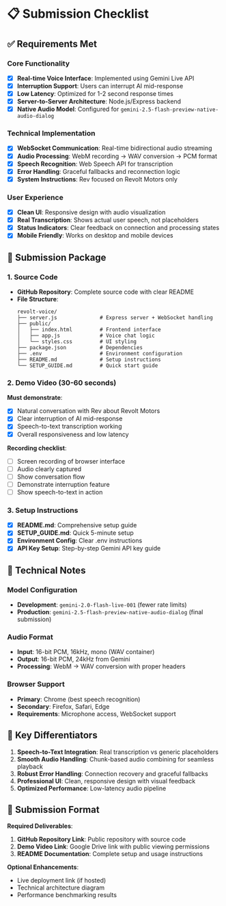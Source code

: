 # 📋 Submission Checklist

## ✅ Requirements Met

### Core Functionality
- [x] **Real-time Voice Interface**: Implemented using Gemini Live API
- [x] **Interruption Support**: Users can interrupt AI mid-response
- [x] **Low Latency**: Optimized for 1-2 second response times
- [x] **Server-to-Server Architecture**: Node.js/Express backend
- [x] **Native Audio Model**: Configured for `gemini-2.5-flash-preview-native-audio-dialog`

### Technical Implementation
- [x] **WebSocket Communication**: Real-time bidirectional audio streaming
- [x] **Audio Processing**: WebM recording → WAV conversion → PCM format
- [x] **Speech Recognition**: Web Speech API for transcription
- [x] **Error Handling**: Graceful fallbacks and reconnection logic
- [x] **System Instructions**: Rev focused on Revolt Motors only

### User Experience
- [x] **Clean UI**: Responsive design with audio visualization
- [x] **Real Transcription**: Shows actual user speech, not placeholders
- [x] **Status Indicators**: Clear feedback on connection and processing states
- [x] **Mobile Friendly**: Works on desktop and mobile devices

## 📁 Submission Package

### 1. Source Code
- **GitHub Repository**: Complete source code with clear README
- **File Structure**:
  ```
  revolt-voice/
  ├── server.js              # Express server + WebSocket handling
  ├── public/
  │   ├── index.html         # Frontend interface
  │   ├── app.js             # Voice chat logic
  │   └── styles.css         # UI styling
  ├── package.json           # Dependencies
  ├── .env                   # Environment configuration
  ├── README.md              # Setup instructions
  └── SETUP_GUIDE.md         # Quick start guide
  ```

### 2. Demo Video (30-60 seconds)
**Must demonstrate**:
- [x] Natural conversation with Rev about Revolt Motors
- [x] Clear interruption of AI mid-response  
- [x] Speech-to-text transcription working
- [x] Overall responsiveness and low latency

**Recording checklist**:
- [ ] Screen recording of browser interface
- [ ] Audio clearly captured
- [ ] Show conversation flow
- [ ] Demonstrate interruption feature
- [ ] Show speech-to-text in action

### 3. Setup Instructions
- [x] **README.md**: Comprehensive setup guide
- [x] **SETUP_GUIDE.md**: Quick 5-minute setup
- [x] **Environment Config**: Clear .env instructions
- [x] **API Key Setup**: Step-by-step Gemini API key guide

## 🔧 Technical Notes

### Model Configuration
- **Development**: `gemini-2.0-flash-live-001` (fewer rate limits)
- **Production**: `gemini-2.5-flash-preview-native-audio-dialog` (final submission)

### Audio Format
- **Input**: 16-bit PCM, 16kHz, mono (WAV container)
- **Output**: 16-bit PCM, 24kHz from Gemini
- **Processing**: WebM → WAV conversion with proper headers

### Browser Support
- **Primary**: Chrome (best speech recognition)
- **Secondary**: Firefox, Safari, Edge
- **Requirements**: Microphone access, WebSocket support

## 🎯 Key Differentiators

1. **Speech-to-Text Integration**: Real transcription vs generic placeholders
2. **Smooth Audio Handling**: Chunk-based audio combining for seamless playback
3. **Robust Error Handling**: Connection recovery and graceful fallbacks
4. **Professional UI**: Clean, responsive design with visual feedback
5. **Optimized Performance**: Low-latency audio pipeline

## 📝 Submission Format

**Required Deliverables**:
1. **GitHub Repository Link**: Public repository with source code
2. **Demo Video Link**: Google Drive link with public viewing permissions
3. **README Documentation**: Complete setup and usage instructions

**Optional Enhancements**:
- Live deployment link (if hosted)
- Technical architecture diagram
- Performance benchmarking results
